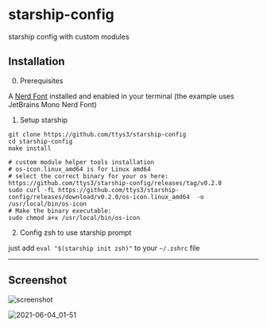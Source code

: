 # starship-config

starship config with custom modules

## Installation

0. Prerequisites

A [Nerd Font](https://www.nerdfonts.com/) installed and enabled in your terminal (the example uses JetBrains Mono Nerd Font)

1. Setup starship

```shell
git clone https://github.com/ttys3/starship-config
cd starship-config
make install

# custom module helper tools installation
# os-icon.linux_amd64 is for Linux amd64
# select the correct binary for your os here: https://github.com/ttys3/starship-config/releases/tag/v0.2.0
sudo curl -fL https://github.com/ttys3/starship-config/releases/download/v0.2.0/os-icon.linux_amd64  -o /usr/local/bin/os-icon
# Make the binary executable:
sudo chmod a+x /usr/local/bin/os-icon

```

2. Config zsh to use starship prompt

just add `eval "$(starship init zsh)"` to your `~/.zshrc` file

---------------------------------------------

## Screenshot

![screenshot](https://user-images.githubusercontent.com/41882455/120683401-2781ed00-c4d0-11eb-8937-f7265d66dcdd.png)


![2021-06-04_01-51](https://user-images.githubusercontent.com/41882455/120690121-64051700-c4d7-11eb-92eb-f3a895d7eac7.png)
